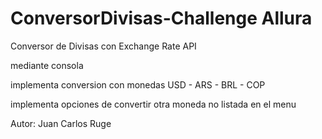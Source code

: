 # ConversorDivisas-Challenge Allura
Conversor de Divisas con Exchange Rate API


mediante consola

implementa conversion con monedas USD - ARS - BRL - COP 

implementa opciones de convertir otra moneda no listada en el menu

Autor: Juan Carlos Ruge

